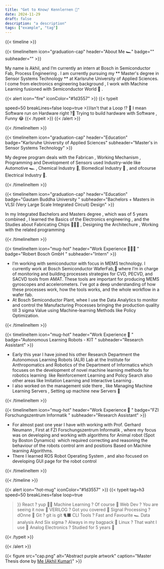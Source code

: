 ```yaml
---
title: "Get to Know/ Kennlernen 👀"
date: 2024-11-29
draft: false
description: "a description"
tags: ["example", "tag"]
---
```


{{< timeline >}}

{{< timelineItem icon="graduation-cap" header="About Me 🏎️" badge="" subheader="" >}}

My name is Akhil, and I’m currently an intern at Bosch in Semiconductor Fab, Process Engineering . I am currently pursuing my ** Master's degree in Sensor Systems Technology ** at Karlsruhe University of Applied Sciences. I come from electronics engineering background , I work with Machine Learning fusioned with Semiconductor World 🥽 .


{{< alert icon="fire"  iconColor="#1d3557" >}}
{{< typeit  

  speed=50
  breakLines=false
  loop=true >}}Isn't that a Loop !? 🔄
  I mean Software run on Hardware right ?🤔 
  Trying to build hardware with Software , Funny 😂
  {{< /typeit >}}
{{< /alert >}}


{{< /timelineItem >}}


{{< timelineItem icon="graduation-cap" header="Education" badge="Karlsruhe University of Applied Sciences" subheader="Master's in Sensor Systems Technology" >}}

My degree program deals with the Fabrican , Working Mechanism , Programming and Development of Sensors used Industry-wide like Automotive 🏎️ , Chemical Industry 🧪, Biomedical Industry 🧫 , and ofcourse Electrical Industry 🔌.

{{< /timelineItem >}}

{{< timelineItem icon="graduation-cap" header="Education" badge="Gautam Buddha University " subheader="Bachelors + Masters in VLSI (Very Large Scale Integrated Circuit) Design" >}}

In my Integrated Bachelors and Masters degree , which was of 5 years combined , I learned the Basics of the Electronics engineering , and the Studies about Fabricating Chips 👨🏻‍💻 , Designing the Architechure , Working with the related programming

{{< /timelineItem >}}

{{< timelineItem icon="mug-hot" header="Work Experience 👨🏻‍💻 " badge="Robert Bosch GmbH " subheader="Intern" >}}
<ul>
<li>I’m working with semiconductor with focus in MEMS technology. I currently work at Bosch Semiconductor WaferFab,🤖 where I’m in charge of monitoring and building processes strategies for CVD, PECVD, and SACVD tools from AMAT. These tools are  important for producing MEMS gyroscopes and accelerometers. I’ve got a deep understanding of how these processes work, how the tools works, and the whole workflow in a wafer fab.

  </li>
  <li>
At  Bosch Semiconductor Plant, whee I use the Data Analytics to monitor and control the Manufacturing Processes bringing the production quality till 3 sigma Value using Machine-learning Methods like Policy Optimization.</li>
</ul>

{{< /timelineItem >}}


{{< timelineItem icon="mug-hot" header="Work Experience 🤖 " badge="Autonomous Learning Robots - KIT " subheader="Research Assistant" >}}
<ul>
<li>Early this year I have joined his other Research Department the Autonomous Learning Robots (ALR) Lab at the Institute for Anthropomatics and Robotics of the Department of Informatics which focuses on the development of novel machine learning methods for robotics learning  like Reinforcement Learning and Policy Search also other areas like Imitation Learning and Interactive Learning . 


  </li>
  <li>
I also worked on the management side there , like Managing Machine Learning Servers , Setting up machine new Servers 📀</li>
</ul>

{{< /timelineItem >}}


{{< timelineItem icon="mug-hot" header="Work Experience 🦾 " badge="FZI Forschungszentrum Informatik " subheader="Research Assistant" >}}
<ul>
<li>For almost past one year I have with working with Prof. Gerhard Neumann , First at FZI Forschungszentrum Informatik , where my focus was on developing and working with algorithms for Animal robot (Spot by Boston Dynamics)  which required correcting and reasoning the behaviour of the robots control arm and positions Based on Machine learning Algorithms.

  </li>
  <li>
There I learned ROS Robot Operating System , and also focused on developing GUI page for the robot control</li>
</ul>

{{< /timelineItem >}}


{{< /timeline >}}

{{< alert icon="hot-mug" iconColor="#1d3557" >}} 
{{< typeit 
  tag=h3
  speed=50
  breakLines=false
  loop=true
>}}
React ? yup 👍🏻
Machine Learning ? Of course 🧡
Web Dev ? You are seeing it now 🐣
VERILOG ? Got you covered 🌝
Signal Processing ? dOnne 📶
Git ? git is git 🐈‍⬛
CLI Tools ? Fast and Favourite 🏎️
Data analysis And Six sigma ? Always in my bagpack 🎒
Linux ? That waht I use 🐧
Analog Electronics ? Studied for 5 years 🏫

{{< /typeit >}}

{{< /alert >}}




{{< figure
    src="cap.png"
    alt="Abstract purple artwork"
    caption="Master Thesis done by [Me (Akhil Kumar)](https://www.ijser.org/onlineResearchPaperViewer.aspx?Reduction_in_Power_of_Logic_Circuits_using_Device_Stacking_and_Virtual_Power_Rails.pdf)"
    >}}



